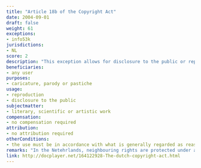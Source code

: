 ```yaml
---
title: "Article 18b of the Copyright Act"
date: 2004-09-01
draft: false
weight: 61
exceptions:
- info53k
jurisdictions:
- NL
score: 2
description: "This exception allows for disclosure to the public or reproduction of a literary, scientific or artistic work in the context of a caricature, parody or pastiche is not regarded as an infringement of the copyright in that work, provided that this use is in accordance with what is generally regarded as reasonably acceptable." 
beneficiaries:
- any user
purposes: 
- caricature, parody or pastiche
usage:
- reproduction
- disclosure to the public
subjectmatter:
- literary, scientific or artistic work
compensation:
- no compensation required
attribution: 
- no attribution required
otherConditions: 
- the use must be in accordance with what is generally regarded as reasonably acceptable
remarks: "In the Netehrlands, neighbouring rights are protected under a separate act – the Neighbouring Rights Act. There is no reference to parody in the NRA."
link: http://docplayer.net/164122928-The-dutch-copyright-act.html
---
```

